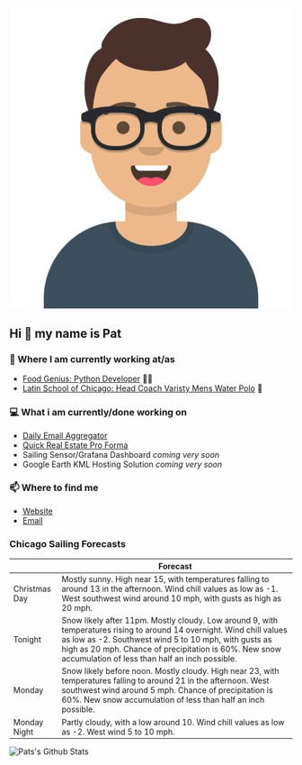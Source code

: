 [![Social banner for p-j-falconer](https://raw.githubusercontent.com/P-J-FALCONER/P-J-FALCONER/master/assets/avataaars.svg)](https://patfalconer.com/)
## Hi :wave: my name is Pat

### 💼 Where I am currently working at/as
- [Food Genius: Python Developer](https://getfoodgenius.com/) 🍔🐍
- [Latin School of Chicago: Head Coach Varisty Mens Water Polo](https://www.latinschool.org/) 🤽


### 💻 What i am currently/done working on
 - [Daily Email Aggregator](https://github.com/P-J-FALCONER/dott_daily_mail)
 - [Quick Real Estate Pro Forma](https://github.com/P-J-FALCONER/henry)
 - Sailing Sensor/Grafana Dashboard *coming very soon*
 - Google Earth KML Hosting Solution *coming very soon*

### 📫 Where to find me
 - [Website](https://patfalconer.com/)
 - [Email](mailto:patrick.j.falconer@gmail.com)


### Chicago Sailing Forecasts
|   | Forecast  |
|---|---|
| Christmas Day | Mostly sunny. High near 15, with temperatures falling to around 13 in the afternoon. Wind chill values as low as -1. West southwest wind around 10 mph, with gusts as high as 20 mph. |
| Tonight | Snow likely after 11pm. Mostly cloudy. Low around 9, with temperatures rising to around 14 overnight. Wind chill values as low as -2. Southwest wind 5 to 10 mph, with gusts as high as 20 mph. Chance of precipitation is 60%. New snow accumulation of less than half an inch possible. |
| Monday | Snow likely before noon. Mostly cloudy. High near 23, with temperatures falling to around 21 in the afternoon. West southwest wind around 5 mph. Chance of precipitation is 60%. New snow accumulation of less than half an inch possible. |
| Monday Night | Partly cloudy, with a low around 10. Wind chill values as low as -2. West wind 5 to 10 mph. |

![Pats's Github Stats](https://github-readme-stats.vercel.app/api?username=p-j-falconer&show_icons=true&theme=radical)
